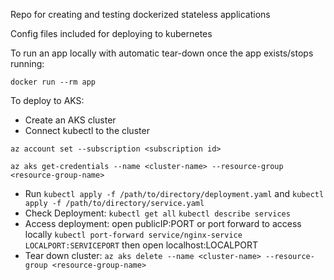 Repo for creating and testing dockerized stateless applications

Config files included for deploying to kubernetes

To run an app locally with automatic tear-down once the app exists/stops running:

`docker run --rm app`

To deploy to AKS:

- Create an AKS cluster
- Connect kubectl to the cluster
```
az account set --subscription <subscription id>

az aks get-credentials --name <cluster-name> --resource-group <resource-group-name>
```
- Run `kubectl apply -f /path/to/directory/deployment.yaml` and `kubectl apply -f /path/to/directory/service.yaml`
- Check Deployment: `kubectl get all` `kubectl describe services`
- Access deployment: open publicIP:PORT or port forward to access locally `kubectl port-forward service/nginx-service LOCALPORT:SERVICEPORT` then open localhost:LOCALPORT
- Tear down cluster: `az aks delete --name <cluster-name> --resource-group <resource-group-name>`